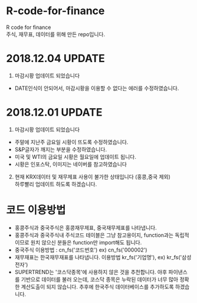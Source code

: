 # R-code-for-finance
R code for finance <br>
주식, 재무표, 데이터를 위해 만든 repo입니다. 


# 2018.12.04 UPDATE
1. 마감시황 업데이트 되었습니다<br>
- DATE인식이 안되어서, 마감시황을 이용할 수 없다는 에러를 수정하였습니다.<br>


# 2018.12.01 UPDATE
1. 마감시황 업데이트 되었습니다<br>
- 주말에 지난주 금요일 시황이 뜨도록 수정하였습니다.<br>
- S&P글자가 깨지는 부분을 수정하였습니다. <br>
- 미국 및 WTI의 금요일 시황은 월요일에 업데이트 됩니다.<br>
- 시황은 인포스탁, 이미지는 네이버를 참고하였습니다 <br>

2. 현재 KRX데이터 및 재무제표 사용이 불가한 상태입니다 (홍콩,중국 제외) <br>
하루빨리 업데이트 하도록 하겠습니다. <br>


# 코드 이용방법
- 홍콩주식과 중국주식은 홍콩재무제표, 중국재무제표를 나타냅니다. <br>
- 홍콩주식과 중국주식내 주식코드 테이블은 그냥 참고용이지, function과는 독립적이므로 원치 않으신 분들은 function만 import해도 됩니다. <br>
- 중국주식 이용방법 : cn_fs('코드번호') ex) cn_fs('000002') <br>
- 재무재표는 한국재무재표를 나타냅니다. 이용방법 kr_fs('기업명'), ex) kr_fs('삼성전자')
- SUPERTREND는 '코스닥종목'에 사용하지 않은 것을 추천합니다. 야후 파이낸스를 기반으로 데이터를 불러 오는데, 코스닥 종목은 누락된 데이터가 너무 많아 정확한 계산도출이 되지 않습니다. 추후에 한국주식 데이터베이스를 추가하도록 하겠습니다. 
